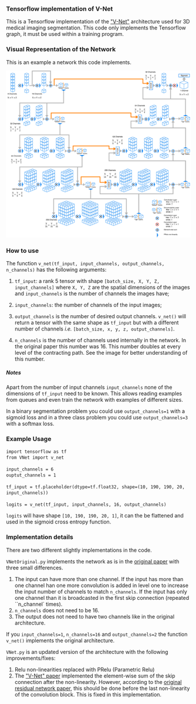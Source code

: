 ### Tensorflow implementation of  V-Net

This is a Tensorflow implementation of the ["V-Net"](https://arxiv.org/abs/1606.04797) architecture used for 3D medical 
imaging segmentation.
This code only implements the Tensorflow graph, it must be used within a training program.

### Visual Representation of the Network

This is an example a network this code implements.

![VNetDiagram](VNetDiagram.png)

### How to use

The function `v_net(tf_input, input_channels, output_channels, n_channels)` has the following arguments:

1. `tf_input`: a rank 5 tensor with shape `[batch_size, X, Y, Z, input_channels]` where `X, Y, Z` are the spatial 
dimensions of the images and `input_channels` is the number of channels the images have;

2. `input_channels`: the number of channels of the input images;

3. `output_channels` is the number of desired output channels. `v_net()` will return a tensor with the 
same shape as `tf_input` but with a different number of channels *i.e.* `[batch_size, x, y, z, output_channels]`.

4. `n_channels` is the number of channels used internally in the network. In the original paper this number was 16.
This number doubles at every level of the contracting path. See the image for better understanding of this number.

##### Notes

Apart from the number of input channels `input_channels` none of the dimensions of `tf_input` need to be known.
This allows reading examples from queues and even train the network with examples of different sizes.

In a binary segmentation problem you could use `output_channels=1` with a sigmoid loss and in a three class
problem you could use `output_channels=3` with a softmax loss.

### Example Usage

````
import tensorflow as tf
from VNet import v_net

input_channels = 6
ouptut_channels = 1
 
tf_input = tf.placeholder(dtype=tf.float32, shape=(10, 190, 190, 20, input_channels))

logits = v_net(tf_input, input_channels, 16, output_channels)

````
`logits` will have shape `[10, 190, 190, 20, 1]`, it can the be flattened and used in the sigmoid cross entropy function.


### Implementation details

There are two different slightly implementations in the code.

`VNetOriginal.py` implements the network as is in the [original paper]((https://arxiv.org/abs/1606.04797)) with 
three small differences.
1. The input can have more than one channel. If the input has more than one channel han one more convolution is added 
in level one to increase the input number of channels to match `n_channels`. If the input has only one channel than it 
is broadcasted in the first skip connection (repeated ``n_channel` times).
2. `n_channels` does not need to be 16.
3. The output does not need to have two channels like in the original architecture.

If you `input_channels=1`, `n_channels=16` and `output_channels=2` the function `v_net()` implements the 
original architecture.

`VNet.py` is an updated version of the architecture with the following improvements/fixes:
 1. Relu non-linearities replaced with PRelu (Parametric Relu)
 2. The ["V-Net" paper](https://arxiv.org/abs/1606.04797) implemented the element-wise sum of the skip connection after the non-linearity.
 However, according to the [original residual network paper](https://arxiv.org/abs/1512.03385), 
 this should be done before the last non-linearity of the convolution block.
 This is fixed in this implementation.







